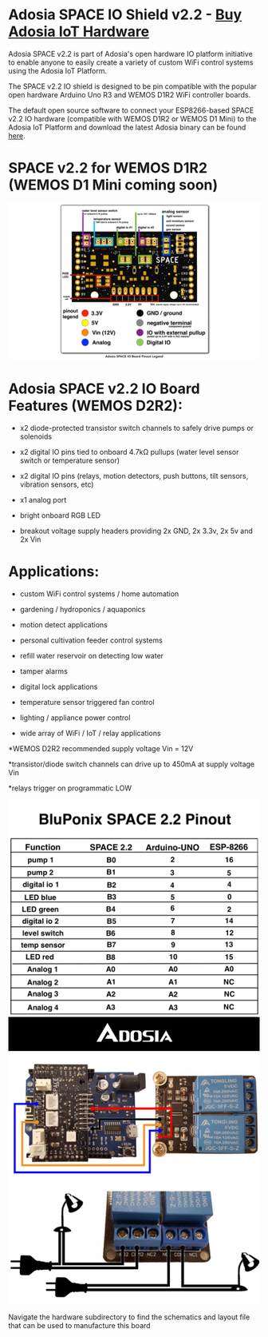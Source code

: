 # Adosia SPACE IO Shield v2.2 - [Buy Adosia IoT Hardware](https://adosia.io)

Adosia SPACE v2.2 is part of Adosia's open hardware IO platform initiative to enable anyone to easily create a variety of custom WiFi control systems using the Adosia IoT Platform.

The SPACE v2.2 IO shield is designed to be pin compatible with the popular open hardware Arduino Uno R3 and WEMOS D1R2 WiFi controller boards.

The default open source software to connect your ESP8266-based SPACE v2.2 IO hardware (compatible with WEMOS D1R2 or WEMOS D1 Mini) to the Adosia IoT Platform and download the latest Adosia binary can be found [here](https://github.com/adosia/adosia-token/tree/master/hardware/bluponix/space_v2.2/sample_code/).


# SPACE v2.2 for WEMOS D1R2 (WEMOS D1 Mini coming soon)
<img src='./images/space2.2-full.png' />


# Adosia SPACE v2.2 IO Board Features (WEMOS D2R2):

- x2 diode-protected transistor switch channels to safely drive pumps or solenoids

- x2 digital IO pins tied to onboard 4.7kΩ pullups (water level sensor switch or temperature sensor)

- x2 digital IO pins (relays, motion detectors, push buttons, tilt sensors, vibration sensors, etc)

- x1 analog port

- bright onboard RGB LED

- breakout voltage supply headers providing 2x GND, 2x 3.3v, 2x 5v and 2x Vin



# Applications:

- custom WiFi control systems / home automation

- gardening / hydroponics / aquaponics

- motion detect applications

- personal cultivation feeder control systems

- refill water reservoir on detecting low water

- tamper alarms

- digital lock applications

- temperature sensor triggered fan control

- lighting / appliance power control

- wide array of WiFi / IoT / relay applications



*WEMOS D2R2 recommended supply voltage Vin = 12V

*transistor/diode switch channels can drive up to 450mA at supply voltage Vin

*relays trigger on programmatic LOW


<img src='./images/space2.2-pinout.png' />
<img src='./images/space2.2-relay.png' />


Navigate the hardware subdirectory to find the schematics and layout file that can be used to manufacture this board